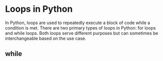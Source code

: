 # Loops in Python

In Python, loops are used to repeatedly execute a block of code while a condition is met. There are two primary types 
of loops in Python: for loops and while loops. Both loops serve different purposes but can sometimes be interchangeable 
based on the use case.

## while

